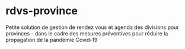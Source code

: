 # rdvs-province
Petite solution de gestion de rendez vous et agenda des divisions pour provinces - dans le cadre des mesures préventives pour réduire la propagation de la pandémie Covid-19
